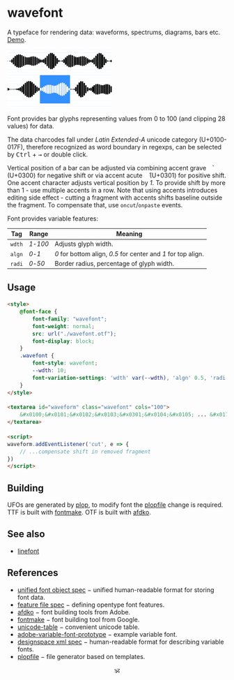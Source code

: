# wavefont

A typeface for rendering data: waveforms, spectrums, diagrams, bars etc. [Demo](https://a-vis.github.io/wavefont).

<a href="https://a-vis.github.io/wavefont"><img src="./preview.png" width="240px"/></a>

Font provides bar glyphs representing values from 0 to 100 (and clipping 28 values) for data.

The data charcodes fall under _Latin Extended-A_ unicode category (U+0100-017F), therefore recognized as word boundary in regexps, can be selected by <kbd>Ctrl</kbd> + <kbd>→</kbd> or double click.

Vertical position of a bar can be adjusted via combining accent grave <kbd>&nbsp;&#x0300;</kbd> (U+0300) for negative shift or via accent acute <kbd>&nbsp;&#x0301;</kbd> (U+0301) for positive shift. One accent character adjusts vertical position by _1_. To provide shift by more than 1 - use multiple accents in a row. Note that using accents introduces editing side effect - cutting a fragment with accents shifts baseline outside the fragment. To compensate that, use `oncut`/`onpaste` events.

Font provides variable features:

Tag | Range | Meaning
---|---|---
`wdth` | _1_-_100_ | Adjusts glyph width.
`algn` | _0_-_1_ | _0_ for bottom align, _0.5_ for center and _1_ for top align.
`radi` | _0_-_50_ | Border radius, percentage of glyph width.

## Usage

```html
<style>
	@font-face {
		font-family: "wavefont";
		font-weight: normal;
		src: url("./wavefont.otf");
		font-display: block;
	}
	.wavefont {
		font-style: wavefont;
		--wdth: 10;
		font-variation-settings: 'wdth' var(--wdth), 'algn' 0.5, 'radi' 30;
	}
</style>

<textarea id="waveform" class="wavefont" cols="100">
	&#x0100;&#x0101;&#x0102;&#x0103;&#x0301;&#x0104;&#x0105; ... &#x017f;
</textarea>

<script>
waveform.addEventListener('cut', e => {
	// ...compensate shift in removed fragment
})
</script>
```

## Building

UFOs are generated by [plop](https://github.com/plopjs/plop), to modify font the [plopfile](./plopfile.js) change is required.
TTF is built with [fontmake](https://github.com/googlefonts/fontmake). OTF is built with [afdko](https://adobe-type-tools.github.io/afdko/).

## See also

* [linefont](https://github.com/a-vis/linefont)

## References

* [unified font object spec](https://unifiedfontobject.org/versions/ufo3) − unified human-readable format for storing font data.
* [feature file spec](https://adobe-type-tools.github.io/afdko/OpenTypeFeatureFileSpecification.html#6.h) − defining opentype font features.
* [afdko](https://adobe-type-tools.github.io/afdko/) − font building tools from Adobe.
* [fontmake](https://github.com/googlefonts/fontmake) − font building tool from Google.
* [unicode-table](https://unicode-table.com/) − convenient unicode table.
* [adobe-variable-font-prototype](https://github.com/adobe-fonts/adobe-variable-font-prototype) − example variable font.
* [designspace xml spec](https://github.com/fonttools/fonttools/tree/main/Doc/source/designspaceLib#document-xml-structure) − human-readable format for describing variable fonts.
* [plopfile](https://github.com/plopjs/plop#built-in-actions) − file generator based on templates.

<p align="center">🕉<p>
